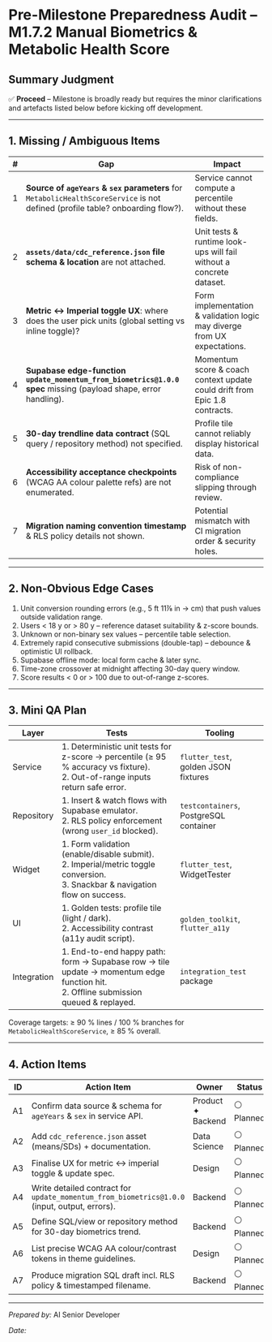 # Pre-Milestone Preparedness Audit – M1.7.2 Manual Biometrics & Metabolic Health Score

## Summary Judgment

✅ **Proceed** – Milestone is broadly ready but requires the minor
clarifications and artefacts listed below before kicking off development.

---

## 1. Missing / Ambiguous Items

| # | Gap                                                                                                                             | Impact                                                                     |
| - | ------------------------------------------------------------------------------------------------------------------------------- | -------------------------------------------------------------------------- |
| 1 | **Source of `ageYears` & `sex` parameters** for `MetabolicHealthScoreService` is not defined (profile table? onboarding flow?). | Service cannot compute a percentile without these fields.                  |
| 2 | **`assets/data/cdc_reference.json` file schema & location** are not attached.                                                   | Unit tests & runtime look-ups will fail without a concrete dataset.        |
| 3 | **Metric ↔ Imperial toggle UX**: where does the user pick units (global setting vs inline toggle)?                              | Form implementation & validation logic may diverge from UX expectations.   |
| 4 | **Supabase edge-function `update_momentum_from_biometrics@1.0.0` spec** missing (payload shape, error handling).                | Momentum score & coach context update could drift from Epic 1.8 contracts. |
| 5 | **30-day trendline data contract** (SQL query / repository method) not specified.                                               | Profile tile cannot reliably display historical data.                      |
| 6 | **Accessibility acceptance checkpoints** (WCAG AA colour palette refs) are not enumerated.                                      | Risk of non-compliance slipping through review.                            |
| 7 | **Migration naming convention timestamp** & RLS policy details not shown.                                                       | Potential mismatch with CI migration order & security holes.               |

---

## 2. Non-Obvious Edge Cases

1. Unit conversion rounding errors (e.g., 5 ft 11⅞ in → cm) that push values
   outside validation range.
2. Users < 18 y or > 80 y – reference dataset suitability & z-score bounds.
3. Unknown or non-binary sex values – percentile table selection.
4. Extremely rapid consecutive submissions (double-tap) – debounce & optimistic
   UI rollback.
5. Supabase offline mode: local form cache & later sync.
6. Time-zone crossover at midnight affecting 30-day query window.
7. Score results < 0 or > 100 due to out-of-range z-scores.

---

## 3. Mini QA Plan

| Layer       | Tests                                                                                                                                 | Tooling                                |
| ----------- | ------------------------------------------------------------------------------------------------------------------------------------- | -------------------------------------- |
| Service     | 1. Deterministic unit tests for z-score → percentile (≥ 95 % accuracy vs fixture).<br>2. Out-of-range inputs return safe error.       | `flutter_test`, golden JSON fixtures   |
| Repository  | 1. Insert & watch flows with Supabase emulator.<br>2. RLS policy enforcement (wrong `user_id` blocked).                               | `testcontainers`, PostgreSQL container |
| Widget      | 1. Form validation (enable/disable submit).<br>2. Imperial/metric toggle conversion.<br>3. Snackbar & navigation flow on success.     | `flutter_test`, WidgetTester           |
| UI          | 1. Golden tests: profile tile (light / dark).<br>2. Accessibility contrast (a11y audit script).                                       | `golden_toolkit`, `flutter_a11y`       |
| Integration | 1. End-to-end happy path: form → Supabase row → tile update → momentum edge function hit.<br>2. Offline submission queued & replayed. | `integration_test` package             |

Coverage targets: ≥ 90 % lines / 100 % branches for
`MetabolicHealthScoreService`, ≥ 85 % overall.

---

## 4. Action Items

| ID | Action Item                                                                                  | Owner             | Status     |
| -- | -------------------------------------------------------------------------------------------- | ----------------- | ---------- |
| A1 | Confirm data source & schema for `ageYears` & `sex` in service API.                          | Product ✦ Backend | ⚪ Planned |
| A2 | Add `cdc_reference.json` asset (means/SDs) + documentation.                                  | Data Science      | ⚪ Planned |
| A3 | Finalise UX for metric ↔ imperial toggle & update spec.                                      | Design            | ⚪ Planned |
| A4 | Write detailed contract for `update_momentum_from_biometrics@1.0.0` (input, output, errors). | Backend           | ⚪ Planned |
| A5 | Define SQL/view or repository method for 30-day biometrics trend.                            | Backend           | ⚪ Planned |
| A6 | List precise WCAG AA colour/contrast tokens in theme guidelines.                             | Design            | ⚪ Planned |
| A7 | Produce migration SQL draft incl. RLS policy & timestamped filename.                         | Backend           | ⚪ Planned |

---

_Prepared by:_ AI Senior Developer

_Date:_ <!-- Fill when merging -->
